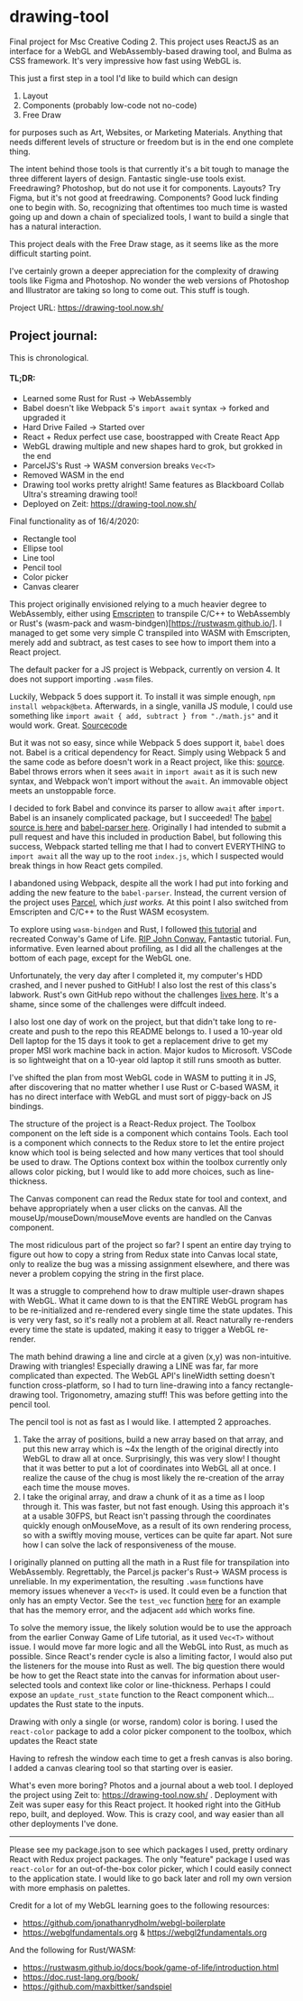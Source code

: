 # drawing-tool
Final project for Msc Creative Coding 2. This project uses ReactJS as an interface for a WebGL and WebAssembly-based drawing tool, and Bulma as CSS framework. It's very impressive how fast using WebGL is. 

This just a first step in a tool I'd like to build which can design
1) Layout
2) Components (probably low-code not no-code)
3) Free Draw

for purposes such as Art, Websites, or Marketing Materials. Anything that needs different levels of structure or freedom but is in the end one complete thing.

The intent behind those tools is that currently it's a bit tough to manage the three different layers of design. Fantastic single-use tools exist. Freedrawing? Photoshop, but do not use it for components. Layouts? Try Figma, but it's not good at freedrawing. Components? Good luck finding one to begin with. So, recognizing that oftentimes too much time is wasted going up and down a chain of specialized tools, I want to build a single that has a natural interaction.

This project deals with the Free Draw stage, as it seems like as the more difficult starting point.

I've certainly grown a deeper appreciation for the complexity of drawing tools like Figma and Photoshop. No wonder the web versions of Photoshop and Illustrator are taking so long to come out. This stuff is tough. 

Project URL: https://drawing-tool.now.sh/


## Project journal:

This is chronological.

#### TL;DR:
* Learned some Rust for Rust -> WebAssembly
* Babel doesn't like Webpack 5's `import await` syntax -> forked and upgraded it
* Hard Drive Failed -> Started over
* React + Redux perfect use case, boostrapped with Create React App
* WebGL drawing multiple and new shapes hard to grok, but grokked in the end
* ParcelJS's Rust -> WASM conversion breaks `Vec<T>`
* Removed WASM in the end
* Drawing tool works pretty alright! Same features as Blackboard Collab Ultra's streaming drawing tool!
* Deployed on Zeit: https://drawing-tool.now.sh/

Final functionality as of 16/4/2020:
* Rectangle tool
* Ellipse tool
* Line tool
* Pencil tool
* Color picker
* Canvas clearer

This project originally envisioned relying to a much heavier degree to WebAssembly, either using [Emscripten](https://emscripten.org/) to transpile C/C++ to WebAssembly or Rust's (wasm-pack and wasm-bindgen)[https://rustwasm.github.io/]. I managed to get some very simple C transpiled into WASM with Emscripten, merely add and subtract, as test cases to see how to import them into a React project.

The default packer for a JS project is Webpack, currently on version 4. It does not support importing `.wasm` files. 

Luckily, Webpack 5 does support it. To install it was simple enough, `npm install webpack@beta`. Afterwards, in a single, vanilla JS module, I could use something like `import await { add, subtract } from "./math.js"` and it would work. Great. [Sourcecode](https://github.com/Toruitas/webpack5wasm)

But it was not so easy, since while Webpack 5 does support it, `babel` does not. Babel is a critical dependency for React. Simply using Webpack 5 and the same code as before doesn't work in a React project, like this: [source](https://github.com/Toruitas/react-wasm-exp/blob/master/src/app/features/counter/counterSlice.js). Babel throws errors when it sees `await` in `import await` as it is such new syntax, and Webpack won't import without the `await`. An immovable object meets an unstoppable force.

I decided to fork Babel and convince its parser to allow `await` after `import`. Babel is an insanely complicated package, but I succeeded! The [babel source is here](https://github.com/Toruitas/babel) and [babel-parser here](https://github.com/Toruitas/babel/tree/master/packages/babel-parser). Originally I had intended to submit a pull request and have this included in production Babel, but following this success, Webpack started telling me that I had to convert EVERYTHING to `import await` all the way up to the root `index.js`, which I suspected would break things in how React gets compiled. 

I abandoned using Webpack, despite all the work I had put into forking and adding the new feature to the `babel-parser`. Instead, the current version of the project uses [Parcel](https://parceljs.org/), which *just works.* At this point I also switched from Emscripten and C/C++ to the Rust WASM ecosystem. 

To explore using `wasm-bindgen` and Rust, I followed [this tutorial](https://rustwasm.github.io/docs/book/) and recreated Conway's Game of Life. [RIP John Conway.](https://arstechnica.com/science/2020/04/john-conway-inventor-of-the-game-of-life-has-died-of-covid-19/) Fantastic tutorial. Fun, informative. Even learned about profiling, as I did all the challenges at the bottom of each page, except for the WebGL one. 

Unfortunately, the very day after I completed it, my computer's HDD crashed, and I never pushed to GitHub! I also lost the rest of this class's labwork. Rust's own GitHub repo without the challenges [lives here](https://github.com/rustwasm/wasm_game_of_life). It's a shame, since some of the challenges were diffcult indeed. 

I also lost one day of work on the project, but that didn't take long to re-create and push to the repo this README belongs to. I used a 10-year old Dell laptop for the 15 days it took to get a replacement drive to get my proper MSI work machine back in action. Major kudos to Microsoft. VSCode is so lightweight that on a 10-year old laptop it still runs smooth as butter.

I've shifted the plan from most WebGL code in WASM to putting it in JS, after discovering that no matter whether I use Rust or C-based WASM, it has no direct interface with WebGL and must sort of piggy-back on JS bindings.

The structure of the project is a React-Redux project. The Toolbox component on the left side is a component which contains Tools. Each tool is a component which connects to the Redux store to let the entire project know which tool is being selected and how many vertices that tool should be used to draw. The Options context box within the toolbox currently only allows color picking, but I would like to add more choices, such as line-thickness.

The Canvas component can read the Redux state for tool and context, and behave appropriately when a user clicks on the canvas. All the mouseUp/mouseDown/mouseMove events are handled on the Canvas component. 

The most ridiculous part of the project so far? I spent an entire day trying to figure out how to copy a string from Redux state into Canvas local state, only to realize the bug was a missing assignment elsewhere, and there was never a problem copying the string in the first place.

It was a struggle to comprehend how to draw multiple user-drawn shapes with WebGL. What it came down to is that the ENTIRE WebGL program has to be re-initialized and re-rendered every single time the state updates. This is very very fast, so it's really not a problem at all. React naturally re-renders every time the state is updated, making it easy to trigger a WebGL re-render. 

The math behind drawing a line and circle at a given (x,y) was non-intuitive. Drawing with triangles! Especially drawing a LINE was far, far more complicated than expected. The WebGL API's lineWidth setting doesn't function cross-platform, so I had to turn line-drawing into a fancy rectangle-drawing tool. Trigonometry, amazing stuff! This was before getting into the pencil tool.

The pencil tool is not as fast as I would like. I attempted 2 approaches. 
1) Take the array of positions, build a new array based on that array, and put this new array which is ~4x the length of the original directly into WebGL to draw all at once. Surprisingly, this was very slow! I thought that it was better to put a lot of coordinates into WebGL all at once. I realize the cause of the chug is most likely the re-creation of the array each time the mouse moves.
2) I take the original array, and draw a chunk of it as a time as I loop through it. This was faster, but not fast enough. Using this approach it's at a usable 30FPS, but React isn't passing through the coordinates quickly enough onMouseMove, as a result of its own rendering process, so with a swiftly moving mouse, vertices can be quite far apart. Not sure how I can solve the lack of responsiveness of the mouse.

I originally planned on putting all the math in a Rust file for transpilation into WebAssembly. Regrettably, the Parcel.js packer's Rust-> WASM process is unreliable. In my experimentation, the resulting `.wasm` functions have memory issues whenever a `Vec<T>` is used. It could even be a function that only has an empty Vector. See the `test_vec` function [here](src/features/drawer/canvas/math/src/lib.rs) for an example that has the memory error, and the adjacent `add` which works fine. 

To solve the memory issue, the likely solution would be to use the approach from the earlier Conway Game of Life tutorial, as it used `Vec<T>` without issue. I would move far more logic and all the WebGL into Rust, as much as possible. Since React's render cycle is also a limiting factor, I would also put the listeners for the mouse into Rust as well. The big question there would be how to get the React state into the canvas for information about user-selected tools and context like color or line-thickness. Perhaps I could expose an `update_rust_state` function to the React component which... updates the Rust state to the inputs. 

Drawing with only a single (or worse, random) color is boring. I used the `react-color` package to add a color picker component to the toolbox, which updates the React state 

Having to refresh the window each time to get a fresh canvas is also boring. I added a canvas clearing tool so that starting over is easier.

What's even more boring? Photos and a journal about a web tool. I deployed the project using Zeit to: https://drawing-tool.now.sh/ . Deployment with Zeit was super easy for this React project. It hooked right into the GitHub repo, built, and deployed. Wow. This is crazy cool, and way easier than all other deployments I've done.


---


Please see my package.json to see which packages I used, pretty ordinary React with Redux project packages. The only "feature" package I used was `react-color` for an out-of-the-box color picker, which I could easily connect to the application state. I would like to go back later and roll my own version with more emphasis on palettes. 

Credit for a lot of my WebGL learning goes to the following resources:
* https://github.com/jonathanrydholm/webgl-boilerplate
* https://webglfundamentals.org & https://webgl2fundamentals.org 

And the following for Rust/WASM:
* https://rustwasm.github.io/docs/book/game-of-life/introduction.html 
* https://doc.rust-lang.org/book/ 
* https://github.com/maxbittker/sandspiel 